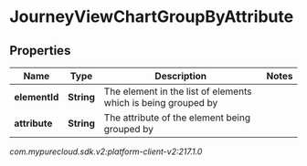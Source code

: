 # JourneyViewChartGroupByAttribute


## Properties

| Name | Type | Description | Notes |
| ------------ | ------------- | ------------- | ------------- |
| **elementId** | **String** | The element in the list of elements which is being grouped by |  |
| **attribute** | **String** | The attribute of the element being grouped by |  |




_com.mypurecloud.sdk.v2:platform-client-v2:217.1.0_
